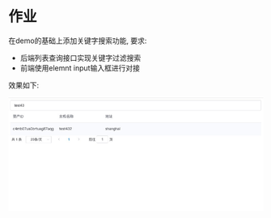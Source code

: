 # 作业

在demo的基础上添加关键字搜索功能, 要求:

+ 后端列表查询接口实现关键字过滤搜索
+ 前端使用elemnt input输入框进行对接

效果如下:

![](./images/keyword-input.jpg)